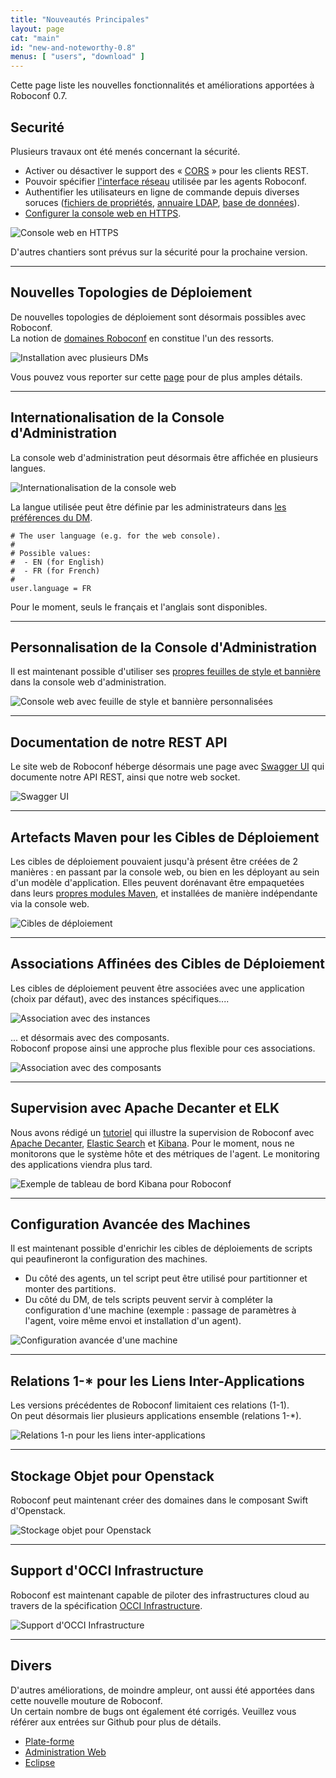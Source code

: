 ```yaml
---
title: "Nouveautés Principales"
layout: page
cat: "main"
id: "new-and-noteworthy-0.8"
menus: [ "users", "download" ]
---
```


Cette page liste les nouvelles fonctionnalités et améliorations apportées à Roboconf 0.7.

<!-- FIXME: all the links should point to 0.8. --> 


## Securité

Plusieurs travaux ont été menés concernant la sécurité.

* Activer ou désactiver le support des « [CORS](../user-guide/security-and-cors.html) » pour les clients REST.
* Pouvoir spécifier [l'interface réseau](../user-guide/security-and-agents.html) utilisée par les agents Roboconf.
* Authentifier les utilisateurs en ligne de commande depuis diverses soruces
([fichiers de propriétés](../../en/user-guide/security-and-authentication-with-properties-files.html),
[annuaire LDAP](../../en/user-guide/security-and-authentication-with-a-ldap-server.html),
[base de données](../../en/user-guide/security-and-authentication-with-a-database.html)).
* [Configurer la console web en HTTPS](../../en/user-guide/security-and-https-console.html).

<img src="/resources/img/nn-0.8-web-console-in-https.png" alt="Console web en HTTPS" class="gs" />

D'autres chantiers sont prévus sur la sécurité pour la prochaine version.
<br />
<div><hr class="darker" /></div>


## Nouvelles Topologies de Déploiement

De nouvelles topologies de déploiement sont désormais possibles avec Roboconf.  
La notion de [domaines Roboconf](../../en/user-guide/roboconf-domains.html) en constitue l'un des ressorts.

<img src="/resources/img/nn-0.8-fr-roboconf-domains--same-messaging.png" alt="Installation avec plusieurs DMs" class="gs" />

Vous pouvez vous reporter sur cette [page](../../en/user-guide/roboconf-domains.html) pour de plus amples détails.
<br />
<div><hr class="darker" /></div>


## Internationalisation de la Console d'Administration

La console web d'administration peut désormais être affichée en plusieurs langues.

<img src="/resources/img/nn-0.8-i18n.png" alt="Internationalisation de la console web" class="gs" />

La langue utilisée peut être définie par les administrateurs dans [les préférences du DM](../../en/user-guide/roboconf-preferences.html).

```properties
# The user language (e.g. for the web console).
#
# Possible values:
#  - EN (for English)
#  - FR (for French)
#
user.language = FR
```

Pour le moment, seuls le français et l'anglais sont disponibles.
<div><hr class="darker" /></div>


## Personnalisation de la Console d'Administration

Il est maintenant possible d'utiliser ses [propres feuilles de style et bannière](../../en/user-guide-snapshot/customizing-the-web-administration-look-n-feel.html)
dans la console web d'administration.

<img src="/resources/img/nn-0.8-customizing-the-web-administration.png" alt="Console web avec feuille de style et bannière personnalisées" class="gs" />
<div><hr class="darker" /></div>


## Documentation de notre REST API

Le site web de Roboconf héberge désormais une page avec [Swagger UI](../developer-guide/rest-api.html)
qui documente notre API REST, ainsi que notre web socket.

<img src="/resources/img/nn-0.8-swagger-ui-for-roboconf.png" alt="Swagger UI" class="gs" />
<div><hr class="darker" /></div>


## Artefacts Maven pour les Cibles de Déploiement

Les cibles de déploiement pouvaient jusqu'à présent être créées de 2 manières :
en passant par la console web, ou bien en les déployant au sein d'un modèle d'application.
Elles peuvent dorénavant être empaquetées dans leurs 
[propres modules Maven](../../en//user-guide-snapshot/maven-plugin-for-targets.html),
et installées de manière indépendante via la console web.

<img src="/resources/img/nn-0.8-targets-upload.png" alt="Cibles de déploiement" class="gs" />
<div><hr class="darker" /></div>


## Associations Affinées des Cibles de Déploiement

Les cibles de déploiement peuvent être associées avec une application (choix par défaut),
avec des instances spécifiques....

<img src="/resources/img/nn-0.8-fine-grained-associations-for-targets-2.png" alt="Association avec des instances" class="gs" />

...  et désormais avec des composants.  
Roboconf propose ainsi une approche plus flexible pour ces associations.

<img src="/resources/img/nn-0.8-fine-grained-associations-for-targets-1.png" alt="Association avec des composants" class="gs" />
<div><hr class="darker" /></div>


## Supervision avec Apache Decanter et ELK

Nous avons rédigé un [tutoriel](../guide-utilisateur/tutoriel-superviser-roboconf-avec-apache-decanter.html)
qui illustre la supervision de Roboconf avec [Apache Decanter](https://karaf.apache.org/manual/decanter/latest-1/),
[Elastic Search](https://www.elastic.co) et [Kibana](https://www.elastic.co/products/kibana).
Pour le moment, nous ne monitorons que le système hôte et des métriques de l'agent.
Le monitoring des applications viendra plus tard.

<img src="/resources/img/nn-0.8-kibana-dashboard-example.png" alt="Exemple de tableau de bord Kibana pour Roboconf" class="gs" />
<div><hr class="darker" /></div>


## Configuration Avancée des Machines

Il est maintenant possible d'enrichir les cibles de déploiements de scripts qui
peaufineront la configuration des machines.

* Du côté des agents, un tel script peut être utilisé pour partitionner et monter des partitions.
* Du côté du DM, de tels scripts peuvent servir à compléter la configuration d'une machine
(exemple : passage de paramètres à l'agent, voire même envoi et installation d'un agent).

<img src="/resources/img/nn-0.8-advanced-machine-configurations.png" alt="Configuration avancée d'une machine" class="gs" />
<div><hr class="darker" /></div>


## Relations 1-\* pour les Liens Inter-Applications

Les versions précédentes de Roboconf limitaient ces relations (1-1).  
On peut désormais lier plusieurs applications ensemble (relations 1-\*).

<img src="/resources/img/nn-0.8-multi-bindings.png" alt="Relations 1-n pour les liens inter-applications" class="gs" />
<div><hr class="darker" /></div>


## Stockage Objet pour Openstack

Roboconf peut maintenant créer des domaines dans le composant Swift d'Openstack.

<img src="/resources/img/openstack.jpg" alt="Stockage objet pour Openstack" class="gs" />
<div><hr class="darker" /></div>


## Support d'OCCI Infrastructure

Roboconf est maintenant capable de piloter des infrastructures cloud au travers de la spécification
[OCCI Infrastructure](http://occi-wg.org/about/specification/).

<img src="/resources/img/nn-0.8-occi-support.png" alt="Support d'OCCI Infrastructure" class="gs" />
<div><hr class="darker" /></div>


## Divers

D'autres améliorations, de moindre ampleur, ont aussi été apportées dans cette nouvelle mouture de Roboconf.  
Un certain nombre de bugs ont également été corrigés. Veuillez vous référer aux entrées sur Github pour plus de détails.

* [Plate-forme](https://github.com/roboconf/roboconf-platform/issues?utf8=%E2%9C%93&q=milestone%3A0.8)
* [Administration Web](https://github.com/roboconf/roboconf-web-administration/issues?utf8=%E2%9C%93&q=milestone%3A0.8)
* [Eclipse](https://github.com/roboconf/roboconf-eclipse/issues?q=milestone%3A0.8)
